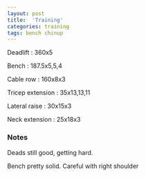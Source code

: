 ```yaml
---
layout: post
title:  'Training'
categories: training
tags: bench chinup
---
```


Deadlift  :  360x5

Bench : 187.5x5,5,4

Cable row : 160x8x3

Tricep extension  :  35x13,13,11

Lateral raise  :  30x15x3

Neck extension  :  25x18x3

### Notes

Deads still good, getting hard.

Bench pretty solid. Careful with right shoulder
